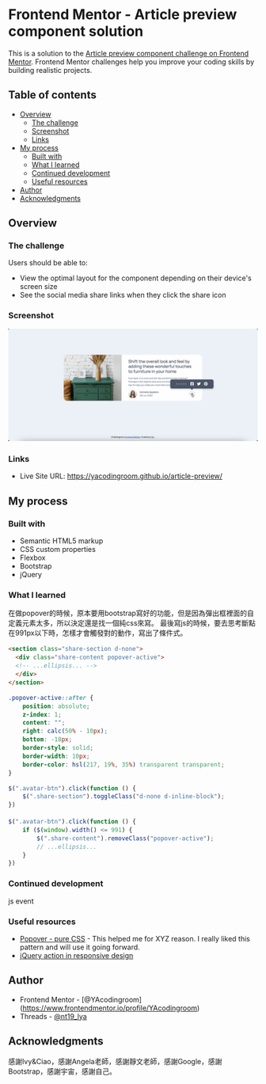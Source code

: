 # Frontend Mentor - Article preview component solution

This is a solution to the [Article preview component challenge on Frontend Mentor](https://www.frontendmentor.io/challenges/article-preview-component-dYBN_pYFT). Frontend Mentor challenges help you improve your coding skills by building realistic projects. 

## Table of contents

- [Overview](#overview)
  - [The challenge](#the-challenge)
  - [Screenshot](#screenshot)
  - [Links](#links)
- [My process](#my-process)
  - [Built with](#built-with)
  - [What I learned](#what-i-learned)
  - [Continued development](#continued-development)
  - [Useful resources](#useful-resources)
- [Author](#author)
- [Acknowledgments](#acknowledgments)

## Overview
### The challenge
Users should be able to:
- View the optimal layout for the component depending on their device's screen size
- See the social media share links when they click the share icon

### Screenshot
![desktop-active](screenshot/desktop-active.png)

### Links
- Live Site URL: https://yacodingroom.github.io/article-preview/

## My process
### Built with
- Semantic HTML5 markup
- CSS custom properties
- Flexbox
- Bootstrap
- jQuery

### What I learned
在做popover的時候，原本要用bootstrap寫好的功能，但是因為彈出框裡面的自定義元素太多，所以決定還是找一個純css來寫。
最後寫js的時候，要去思考斷點在991px以下時，怎樣才會觸發對的動作，寫出了條件式。

```html
<section class="share-section d-none">
  <div class="share-content popover-active">
  <!-- ...ellipsis... -->
  </div>
</section>
```
```css
.popover-active::after {
    position: absolute;
    z-index: 1;
    content: "";
    right: calc(50% - 10px);
    bottom: -18px;
    border-style: solid;
    border-width: 10px;
    border-color: hsl(217, 19%, 35%) transparent transparent;
}
```
```js
$(".avatar-btn").click(function () {
    $(".share-section").toggleClass("d-none d-inline-block");
})

$(".avatar-btn").click(function () {
    if ($(window).width() <= 991) {
        $(".share-content").removeClass("popover-active");
        // ...ellipsis...
    }
})
```

### Continued development
js event

### Useful resources
- [Popover - pure CSS](https://codepen.io/mihaeltomic/pen/PqxVaq) - This helped me for XYZ reason. I really liked this pattern and will use it going forward.
- [jQuery action in responsive design](https://stackoverflow.com/questions/11387391/how-to-call-different-jquery-actions-in-responsive-design)

## Author
- Frontend Mentor - [@YAcodingroom]
(https://www.frontendmentor.io/profile/YAcodingroom)
- Threads - [@nt19_lya](https://www.threads.net/@nt19_lya)

## Acknowledgments
感謝Ivy&Ciao，感謝Angela老師，感謝靜文老師，感謝Google，感謝Bootstrap，感謝宇宙，感謝自己。
